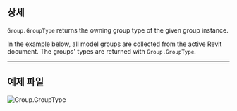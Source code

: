 ## 상세
`Group.GroupType` returns the owning group type of the given group instance.

In the example below, all model groups are collected from the active Revit document. The groups' types are returned with `Group.GroupType`.

___
## 예제 파일

![Group.GroupType](./Revit.Elements.Group.GroupType_img.jpg)
